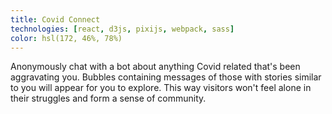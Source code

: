 ```yaml
---
title: Covid Connect
technologies: [react, d3js, pixijs, webpack, sass]
color: hsl(172, 46%, 78%)
---
```


Anonymously chat with a bot about anything Covid related that's been aggravating you. Bubbles containing messages of those with stories similar to you will appear for you to explore. This way visitors won't feel alone in their struggles and form a sense of community.
   